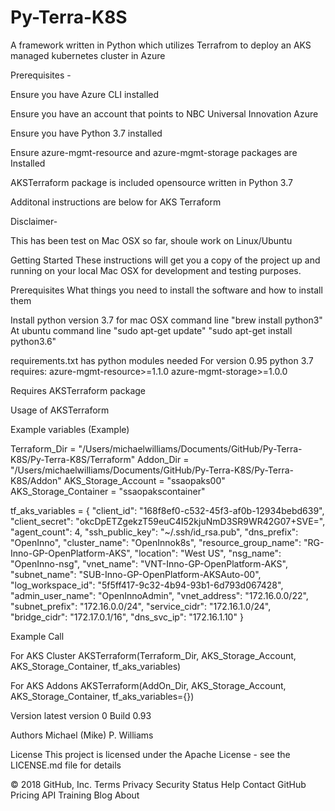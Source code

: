 # Py-Terra-K8S
 A framework written in Python which utilizes Terrafrom to deploy an AKS managed kubernetes cluster in Azure

Prerequisites - 

Ensure you have Azure CLI installed

Ensure you have an account that points to NBC Universal Innovation Azure

Ensure you have Python 3.7 installed

Ensure azure-mgmt-resource and azure-mgmt-storage packages are Installed

AKSTerraform package is included opensource written in Python 3.7

Additonal instructions are below for AKS Terraform

Disclaimer-

This has been test on Mac OSX so far, shoule work on Linux/Ubuntu

Getting Started
These instructions will get you a copy of the project up and running on your local Mac OSX for development and testing purposes. 

Prerequisites
What things you need to install the software and how to install them

Install python version 3.7
for mac OSX command line "brew install python3"
At ubuntu command line "sudo apt-get update"
                       "sudo apt-get install python3.6"

requirements.txt has python modules needed For version 0.95 python 3.7 requires: azure-mgmt-resource>=1.1.0
azure-mgmt-storage>=1.0.0 

Requires AKSTerraform package

Usage of AKSTerraform

Example variables (Example)

Terraform_Dir = "/Users/michaelwilliams/Documents/GitHub/Py-Terra-K8S/Py-Terra-K8S/Terraform"
Addon_Dir = "/Users/michaelwilliams/Documents/GitHub/Py-Terra-K8S/Py-Terra-K8S/Addon"
AKS_Storage_Account = "ssaopaks00"
AKS_Storage_Container = "ssaopakscontainer"

tf_aks_variables = {
    "client_id": "168f8ef0-c532-45f3-af0b-12934bebd639",
    "client_secret": "okcDpETZgekzT59euC4I52kjuNmD3SR9WR42G07+SVE=",
    "agent_count": 4,
    "ssh_public_key": "~/.ssh/id_rsa.pub",
    "dns_prefix": "OpenInno",
    "cluster_name": "OpenInnok8s",
    "resource_group_name": "RG-Inno-GP-OpenPlatform-AKS",
    "location": "West US",
    "nsg_name": "OpenInno-nsg",
    "vnet_name": "VNT-Inno-GP-OpenPlatform-AKS",
    "subnet_name": "SUB-Inno-GP-OpenPlatform-AKSAuto-00",
    "log_workspace_id": "5f5ff417-9c32-4b94-93b1-6d793d067428",
    "admin_user_name": "OpenInnoAdmin",
    "vnet_address": "172.16.0.0/22",
    "subnet_prefix": "172.16.0.0/24",
    "service_cidr": "172.16.1.0/24",
    "bridge_cidr": "172.17.0.1/16",
    "dns_svc_ip": "172.16.1.10"
}

Example Call

For AKS Cluster
AKSTerraform(Terraform_Dir, AKS_Storage_Account, AKS_Storage_Container, tf_aks_variables)

For AKS Addons
AKSTerraform(AddOn_Dir, AKS_Storage_Account, AKS_Storage_Container, tf_aks_variables={})


Version
latest version 0 Build 0.93

Authors
Michael (Mike) P. Williams

License
This project is licensed under the Apache License - see the LICENSE.md file for details

© 2018 GitHub, Inc.
Terms
Privacy
Security
Status
Help
Contact GitHub
Pricing
API
Training
Blog
About


